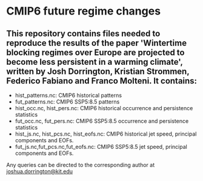 # CMIP6 future regime changes

## This repository contains files needed to reproduce the results of the paper 'Wintertime blocking regimes over Europe are projected to become less persistent in a warming climate', written by Josh Dorrington, Kristian Strommen, Federico Fabiano and Franco Molteni. It contains:
* hist_patterns.nc: CMIP6 historical patterns
* fut_patterns.nc: CMIP6 SSP5:8.5 patterns
* hist_occ.nc, hist_pers.nc: CMIP6 historical occurrence and persistence statistics
* fut_occ.nc, fut_pers.nc: CMIP6 SSP5:8.5 occurrence and persistence statistics
* hist_js.nc, hist_pcs.nc, hist_eofs.nc: CMIP6 historical jet speed, principal components and EOFs.
* fut_js.nc,fut_pcs.nc,fut_eofs.nc: CMIP6 SSP5:8.5 jet speed, principal components and EOFs.

Any queries can be directed to the corresponding author at joshua.dorrington@kit.edu
